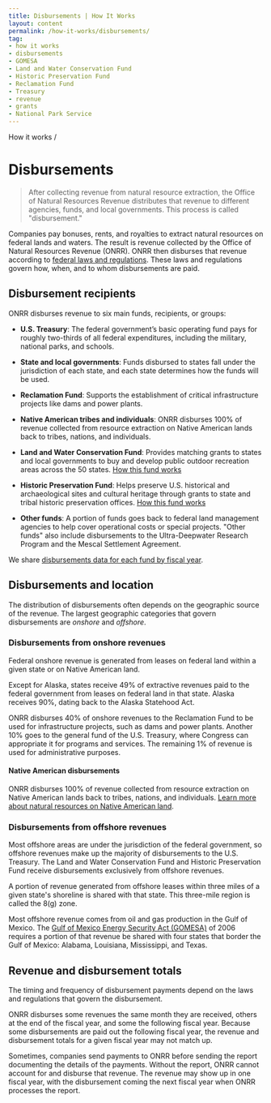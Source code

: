 ```yaml
---
title: Disbursements | How It Works
layout: content
permalink: /how-it-works/disbursements/
tag:
- how it works
- disbursements
- GOMESA
- Land and Water Conservation Fund
- Historic Preservation Fund
- Reclamation Fund
- Treasury
- revenue
- grants
- National Park Service
---
```


<custom-link to="/how-it-works/" className="breadcrumb link-charlie">How it works</custom-link> /
# Disbursements

> After collecting revenue from natural resource extraction, the Office of Natural Resources Revenue distributes that revenue to different agencies, funds, and local governments. This process is called "disbursement."

Companies pay <glossary-term term.key="bonus">bonuses</glossary-term>, rents, and royalties to extract natural resources on federal lands and waters. The result is revenue collected by the Office of Natural Resources Revenue (ONRR). ONRR then disburses that revenue according to [federal laws and regulations](/how-it-works/federal-laws/). These laws and regulations govern how, when, and to whom disbursements are paid.

## Disbursement recipients

ONRR disburses revenue to six main funds, recipients, or groups:

- **U.S. Treasury**: The federal government’s basic operating fund pays for roughly two-thirds of all federal expenditures, including the military, national parks, and schools.

- **State and local governments**: Funds disbursed to states fall under the jurisdiction of each state, and each state determines how the funds will be used.

- **Reclamation Fund**: Supports the establishment of critical infrastructure projects like dams and power plants.

- **Native American tribes and individuals**: ONRR disburses 100% of revenue collected from resource extraction on Native American lands back to tribes, nations, and individuals.

- **Land and Water Conservation Fund**: Provides matching grants to states and local governments to buy and develop public outdoor recreation areas across the 50 states. [How this fund works](/how-it-works/land-and-water-conservation-fund/)

- **Historic Preservation Fund**: Helps preserve U.S. historical and archaeological sites and cultural heritage through grants to state and tribal historic preservation offices. [How this fund works](/how-it-works/historic-preservation-fund/)

- **Other funds**: A portion of funds goes back to federal land management agencies to help cover operational costs or special projects. "Other funds" also include disbursements to the Ultra-Deepwater Research Program and the Mescal Settlement Agreement.

We share [disbursements data for each fund by fiscal year](/explore/#by-fund).

## Disbursements and location

The distribution of disbursements often depends on the geographic source of the revenue. The largest geographic categories that govern disbursements are _onshore_ and _offshore_.

### Disbursements from onshore revenues

Federal onshore revenue is generated from leases on federal land within a given state or on Native American land. 

Except for Alaska, states receive 49% of extractive revenues paid to the federal government from leases on federal land in that state. Alaska receives 90%, dating back to the Alaska Statehood Act.

ONRR disburses 40% of onshore revenues to the Reclamation Fund to be used for infrastructure projects, such as dams and power plants. Another 10% goes to the general fund of the U.S. Treasury, where Congress can appropriate it for programs and services. The remaining 1% of revenue is used for administrative purposes.

#### Native American disbursements

ONRR disburses 100% of revenue collected from resource extraction on Native American lands back to tribes, nations, and individuals. [Learn more about natural resources on Native American land](/how-it-works/#tribal-overview).

### Disbursements from offshore revenues

Most offshore areas are under the jurisdiction of the federal government, so offshore revenues make up the majority of disbursements to the U.S. Treasury. The Land and Water Conservation Fund and Historic Preservation Fund receive disbursements exclusively from offshore revenues.

A portion of revenue generated from offshore leases within three miles of a given state's shoreline is shared with that state. This three-mile region is called the <glossary-term>8(g)</glossary-term> zone.

Most offshore revenue comes from oil and gas production in the Gulf of Mexico. The [Gulf of Mexico Energy Security Act (GOMESA)](/how-it-works/gomesa/) of 2006 requires a portion of that revenue be shared with four states that border the Gulf of Mexico: Alabama, Louisiana, Mississippi, and Texas. 

## Revenue and disbursement totals

The timing and frequency of disbursement payments depend on the laws and regulations that govern the disbursement.

ONRR disburses some revenues the same month they are received, others at the end of the fiscal year, and some the following fiscal year. Because some disbursements are paid out the following fiscal year, the revenue and disbursement totals for a given fiscal year may not match up.

Sometimes, companies send payments to ONRR before sending the report documenting the details of the payments. Without the report, ONRR cannot account for and disburse that revenue. The revenue may show up in one fiscal year, with the disbursement coming the next fiscal year when ONRR processes the report.